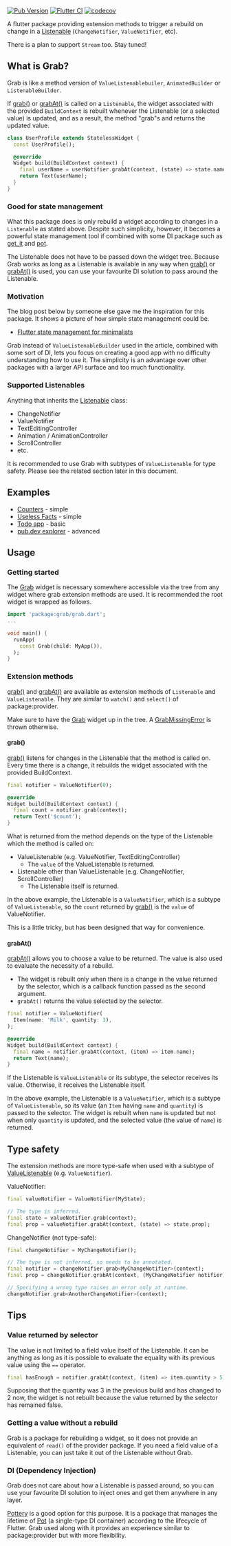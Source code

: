 [![Pub Version](https://img.shields.io/pub/v/grab)](https://pub.dev/packages/grab)
[![Flutter CI](https://github.com/kaboc/grab/workflows/Flutter%20CI/badge.svg)](https://github.com/kaboc/grab/actions)
[![codecov](https://codecov.io/gh/kaboc/grab/branch/main/graph/badge.svg?token=TW32ANXCA7)](https://codecov.io/gh/kaboc/grab)

A flutter package providing extension methods to trigger a rebuild on change
in a [Listenable] (`ChangeNotifier`, `ValueNotifier`, etc).

There is a plan to support `Stream` too. Stay tuned!

## What is Grab?

Grab is like a method version of `ValueListenablebuiler`, `AnimatedBuilder` or
`ListenableBuilder`.

If [grab()] or [grabAt()] is called on a `Listenable`, the widget associated
with the provided `BuildContext` is rebuilt whenever the Listenable (or a
selected value) is updated, and as a result, the method "grab"s and returns
the updated value.

```dart
class UserProfile extends StatelessWidget {
  const UserProfile();

  @override
  Widget build(BuildContext context) {
    final userName = userNotifier.grabAt(context, (state) => state.name);
    return Text(userName);
  }
}
```

### Good for state management

What this package does is only rebuild a widget according to changes in a
`Listenable` as stated above. Despite such simplicity, however, it becomes
a powerful state management tool if combined with some DI package such as
[get_it] and [pot].

The Listenable does not have to be passed down the widget tree. Because Grab
works as long as a Listenable is available in any way when [grab()] or [grabAt()]
is used, you can use your favourite DI solution to pass around the Listenable.

### Motivation

The blog post below by someone else gave me the inspiration for this package.
It shows a picture of how simple state management could be.

- [Flutter state management for minimalists](https://suragch.medium.com/flutter-state-management-for-minimalists-4c71a2f2f0c1)

Grab instead of `ValueListenableBuilder` used in the article, combined with
some sort of DI, lets you focus on creating a good app with no difficulty
understanding how to use it. The simplicity is an advantage over other packages
with a larger API surface and too much functionality.

### Supported Listenables

Anything that inherits the [Listenable] class:

- ChangeNotifier
- ValueNotifier
- TextEditingController
- Animation / AnimationController
- ScrollController
- etc.

It is recommended to use Grab with subtypes of `ValueListenable` for type safety.
Please see the related section later in this document.

## Examples

- [Counters](https://github.com/kaboc/grab/tree/main/example) - simple
- [Useless Facts](https://github.com/kaboc/async-phase/tree/main/packages/async_phase_notifier/example) - simple
- [Todo app](https://github.com/kaboc/todo-with-grab) - basic
- [pub.dev explorer](https://github.com/kaboc/pubdev-explorer) - advanced

## Usage

### Getting started

The [Grab] widget is necessary somewhere accessible via the tree from any widget
where grab extension methods are used. It is recommended the root widget is
wrapped as follows.

```dart
import 'package:grab/grab.dart';
...

void main() {
  runApp(
    const Grab(child: MyApp()),
  );
}
```

### Extension methods

[grab()] and [grabAt()] are available as extension methods of `Listenable` and
`ValueListenable`. They are similar to `watch()` and `select()` of package:provider.

Make sure to have the [Grab] widget up in the tree. A [GrabMissingError] is
thrown otherwise.

#### grab()

[grab()] listens for changes in the Listenable that the method is called on.
Every time there is a change, it rebuilds the widget associated with the provided
BuildContext.

```dart
final notifier = ValueNotifier(0);
```

```dart
@override
Widget build(BuildContext context) {
  final count = notifier.grab(context);
  return Text('$count');
}
```

What is returned from the method depends on the type of the Listenable which the
method is called on:

- ValueListenable (e.g. ValueNotifier, TextEditingController)
    - The `value` of the ValueListenable is returned.
- Listenable other than ValueListenable (e.g. ChangeNotifier, ScrollController)
    - The Listenable itself is returned.

In the above example, the Listenable is a `ValueNotifier`, which is a subtype of
`ValueListenable`, so the `count` returned by [grab()] is the `value` of
ValueNotifier.

This is a little tricky, but has been designed that way for convenience.

#### grabAt()

[grabAt()] allows you to choose a value to be returned. The value is also used
to evaluate the necessity of a rebuild.

- The widget is rebuilt only when there is a change in the value returned by
  the selector, which is a callback function passed as the second argument.
- `grabAt()` returns the value selected by the selector. 

```dart
final notifier = ValueNotifier(
  Item(name: 'Milk', quantity: 3),
);
```

```dart
@override
Widget build(BuildContext context) {
  final name = notifier.grabAt(context, (item) => item.name);
  return Text(name);
}
```

If the Listenable is `ValueListenable` or its subtype, the selector receives
its value. Otherwise, it receives the Listenable itself.

In the above example, the Listenable is a `ValueNotifier`, which is a subtype
of `ValueListenable`, so its value (an `Item` having `name` and `quantity`) is
passed to the selector. The widget is rebuilt when `name` is updated but not
when only `quantity` is updated, and the selected value (the value of `name`)
is returned.

## Type safety

The extension methods are more type-safe when used with a subtype of
[ValueListenable] (e.g. `ValueNotifier`).

ValueNotifier:

```dart
final valueNotifier = ValueNotifier(MyState);

// The type is inferred.
final state = valueNotifier.grab(context);
final prop = valueNotifier.grabAt(context, (state) => state.prop);
```

ChangeNotifier (not type-safe):

```dart
final changeNotifier = MyChangeNotifier();

// The type is not inferred, so needs to be annotated.
final notifier = changeNotifier.grab<MyChangeNotifier>(context);
final prop = changeNotifier.grabAt(context, (MyChangeNotifier notifier) => notifier.prop);

// Specifying a wrong type raises an error only at runtime.
changeNotifier.grab<AnotherChangeNotifier>(context);
```

## Tips

### Value returned by selector

The value is not limited to a field value itself of the Listenable. It can be
anything as long as it is possible to evaluate the equality with its previous
value using the `==` operator.

```dart
final hasEnough = notifier.grabAt(context, (item) => item.quantity > 5);
```

Supposing that the quantity was 3 in the previous build and has changed to 2 now,
the widget is not rebuilt because the value returned by the selector has remained
false.

### Getting a value without a rebuild

Grab is a package for rebuilding a widget, so it does not provide an equivalent
of `read()` of the provider package. If you need a field value of a Listenable,
you can just take it out of the Listenable without Grab.

### DI (Dependency Injection)

Grab does not care about how a Listenable is passed around, so you can use your
favourite DI solution to inject ones and get them anywhere in any layer.

[Pottery] is a good option for this purpose. It is a package that manages the
lifetime of [Pot] (a single-type DI container) according to the lifecycle of
Flutter. Grab used along with it provides an experience similar to package:provider
but with more flexibility.

[Grab]: https://pub.dev/documentation/grab/latest/grab/Grab-class.html
[grab()]: https://pub.dev/documentation/grab/latest/grab/GrabValueListenableExtension/grab.html
[grabAt()]: https://pub.dev/documentation/grab/latest/grab/GrabValueListenableExtension/grabAt.html
[GrabMissingError]: https://pub.dev/documentation/grab/latest/grab/GrabMissingError-class.html
[Listenable]: https://api.flutter.dev/flutter/foundation/Listenable-class.html
[ValueListenable]: https://api.flutter.dev/flutter/foundation/ValueListenable-class.html
[get_it]: https://pub.dev/packages/get_it
[pot]: https://pub.dev/packages/pot
[pottery]: https://pub.dev/packages/pottery
